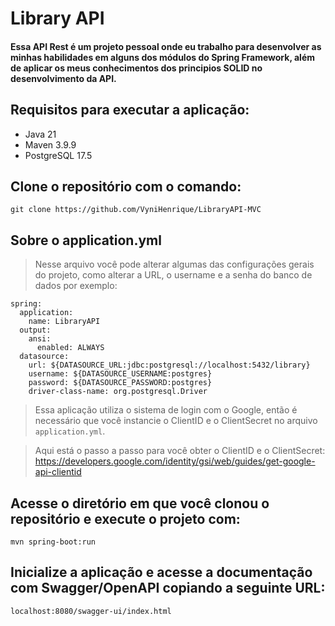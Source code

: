 # Library API

#### Essa API Rest é um projeto pessoal onde eu trabalho para desenvolver as minhas habilidades em alguns dos módulos do Spring Framework, além de aplicar os meus conhecimentos dos principios SOLID no desenvolvimento da API.

## Requisitos para executar a aplicação:
- Java 21
- Maven 3.9.9
- PostgreSQL 17.5

## Clone o repositório com o comando:

```
git clone https://github.com/VyniHenrique/LibraryAPI-MVC
```

## Sobre o application.yml
> Nesse arquivo você pode alterar algumas das configurações gerais do projeto, como alterar a URL, o username e a senha do banco de dados por exemplo:

```
spring:
  application:
    name: LibraryAPI
  output:
    ansi:
      enabled: ALWAYS
  datasource:
    url: ${DATASOURCE_URL:jdbc:postgresql://localhost:5432/library}
    username: ${DATASOURCE_USERNAME:postgres}
    password: ${DATASOURCE_PASSWORD:postgres}
    driver-class-name: org.postgresql.Driver
```

>Essa aplicação utiliza o sistema de login com o Google, então é necessário que você instancie o ClientID e o ClientSecret no arquivo `application.yml`.

> Aqui está o passo a passo para você obter o ClientID e o ClientSecret: https://developers.google.com/identity/gsi/web/guides/get-google-api-clientid

## Acesse o diretório em que você clonou o repositório e execute o projeto com:

```
mvn spring-boot:run
```

## Inicialize a aplicação e acesse a documentação com Swagger/OpenAPI copiando a seguinte URL:

```
localhost:8080/swagger-ui/index.html
```